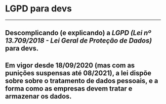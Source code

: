 # LGPD para devs
---
## Descomplicando (e explicando) a *LGPD (Lei nº 13.709/2018 - Lei Geral de Proteção de Dados)* para devs. 

Em vigor desde 18/09/2020 (mas com as punições suspensas até 08/2021), a lei dispõe sobre sobre o tratamento de dados pessoais, e a forma como as empresas devem tratar e armazenar os dados. 
---
